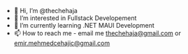 - 👋 Hi, I’m @thechehaja
- 👀 I’m interested in Fullstack Developement
- 🌱 I’m currently learning .NET MAUI Development 
- 📫 How to reach me - email me thechehaja@gmail.com or emir.mehmedcehajic@gmail.com

<!---
thechehaja/thechehaja is a ✨ special ✨ repository because its `README.md` (this file) appears on your GitHub profile.
You can click the Preview link to take a look at your changes.
--->
